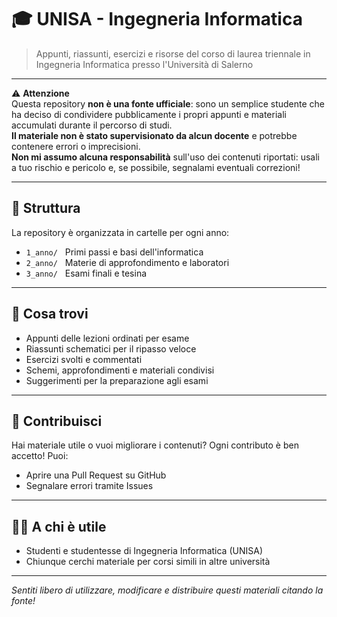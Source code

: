 # 🎓 UNISA - Ingegneria Informatica

> Appunti, riassunti, esercizi e risorse del corso di laurea triennale in Ingegneria Informatica presso l'Università di Salerno

---

⚠️ **Attenzione**  
Questa repository **non è una fonte ufficiale**: sono un semplice studente che ha deciso di condividere pubblicamente i propri appunti e materiali accumulati durante il percorso di studi.  
**Il materiale non è stato supervisionato da alcun docente** e potrebbe contenere errori o imprecisioni.  
**Non mi assumo alcuna responsabilità** sull'uso dei contenuti riportati: usali a tuo rischio e pericolo e, se possibile, segnalami eventuali correzioni!

---

## 📂 Struttura

La repository è organizzata in cartelle per ogni anno:

- `1_anno/` &nbsp; Primi passi e basi dell'informatica
- `2_anno/` &nbsp; Materie di approfondimento e laboratori
- `3_anno/` &nbsp; Esami finali e tesina

---

## 📌 Cosa trovi

- Appunti delle lezioni ordinati per esame
- Riassunti schematici per il ripasso veloce
- Esercizi svolti e commentati
- Schemi, approfondimenti e materiali condivisi
- Suggerimenti per la preparazione agli esami

---

## 🤝 Contribuisci

Hai materiale utile o vuoi migliorare i contenuti? Ogni contributo è ben accetto! Puoi:
- Aprire una Pull Request su GitHub
- Segnalare errori tramite Issues

---

## 👨‍🎓 A chi è utile

- Studenti e studentesse di Ingegneria Informatica (UNISA)
- Chiunque cerchi materiale per corsi simili in altre università

---

*Sentiti libero di utilizzare, modificare e distribuire questi materiali citando la fonte!*
